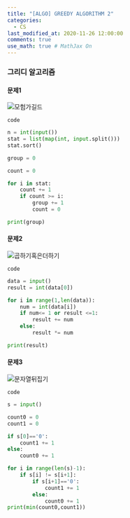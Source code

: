 ```yaml
---
title: "[ALGO] GREEDY ALGORITHM 2"
categories: 
  - CS
last_modified_at: 2020-11-26 12:00:00
comments: true
use_math: true # MathJax On
---
```


### 그리디 알고리즘

#### 문제1
![모험가길드](https://user-images.githubusercontent.com/62474292/100349922-7be17700-302c-11eb-94ff-ada05544449f.JPG)

`code`
```py
n = int(input())
stat = list(map(int, input.split()))
stat.sort()

group = 0

count = 0

for i in stat:
	count += 1
	if count >= i:
		group += 1
		count = 0

print(group)
```
#### 문제2
![곱하기혹은더하기](https://user-images.githubusercontent.com/62474292/100349936-7f74fe00-302c-11eb-962b-ac40dbad2bf6.JPG)

`code`
```py
data = input()
result = int(data[0])

for i in range(1,len(data)):
	num = int(data[i])
	if num<= 1 or result <=1:
		result += num
	else:
		result *= num

print(result)
```

#### 문제3
![문자열뒤집기](https://user-images.githubusercontent.com/62474292/100360584-72600b00-303c-11eb-8ad4-e73df2f4f297.JPG)

`code`
```py
s = input()

count0 = 0 
count1 = 0

if s[0]=='0':
    count1 += 1
else:
    count0 += 1

for i in range(len(s)-1):
    if s[i] != s[i+1]:
        if s[i+1]=='0':
            count1 += 1
        else:
            count0 += 1
print(min(count0,count1))
```
